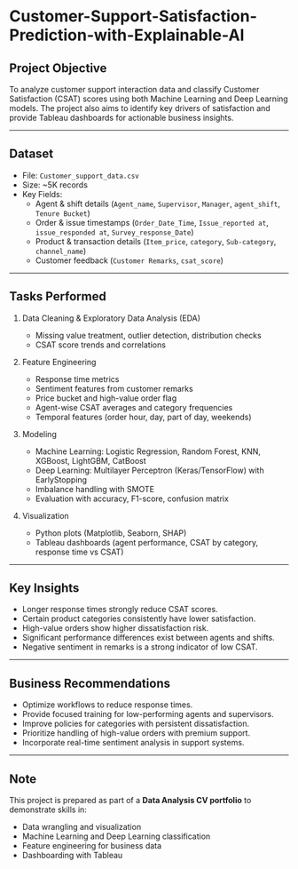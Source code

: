 # Customer-Support-Satisfaction-Prediction-with-Explainable-AI

## Project Objective
To analyze customer support interaction data and classify Customer Satisfaction (CSAT) scores using both Machine Learning and Deep Learning models. The project also aims to identify key drivers of satisfaction and provide Tableau dashboards for actionable business insights.

---

## Dataset
- File: `Customer_support_data.csv`  
- Size: ~5K records  
- Key Fields:  
  - Agent & shift details (`Agent_name`, `Supervisor`, `Manager`, `agent_shift`, `Tenure Bucket`)  
  - Order & issue timestamps (`Order_Date_Time`, `Issue_reported at`, `issue_responded at`, `Survey_response_Date`)  
  - Product & transaction details (`Item_price`, `category`, `Sub-category`, `channel_name`)  
  - Customer feedback (`Customer Remarks`, `csat_score`)  

---

## Tasks Performed
1. Data Cleaning & Exploratory Data Analysis (EDA)  
   - Missing value treatment, outlier detection, distribution checks  
   - CSAT score trends and correlations  

2. Feature Engineering  
   - Response time metrics  
   - Sentiment features from customer remarks  
   - Price bucket and high-value order flag  
   - Agent-wise CSAT averages and category frequencies  
   - Temporal features (order hour, day, part of day, weekends)  

3. Modeling  
   - Machine Learning: Logistic Regression, Random Forest, KNN, XGBoost, LightGBM, CatBoost  
   - Deep Learning: Multilayer Perceptron (Keras/TensorFlow) with EarlyStopping  
   - Imbalance handling with SMOTE  
   - Evaluation with accuracy, F1-score, confusion matrix  

4. Visualization  
   - Python plots (Matplotlib, Seaborn, SHAP)  
   - Tableau dashboards (agent performance, CSAT by category, response time vs CSAT)  

---

## Key Insights
- Longer response times strongly reduce CSAT scores.  
- Certain product categories consistently have lower satisfaction.  
- High-value orders show higher dissatisfaction risk.  
- Significant performance differences exist between agents and shifts.  
- Negative sentiment in remarks is a strong indicator of low CSAT.  

---

## Business Recommendations
- Optimize workflows to reduce response times.  
- Provide focused training for low-performing agents and supervisors.  
- Improve policies for categories with persistent dissatisfaction.  
- Prioritize handling of high-value orders with premium support.  
- Incorporate real-time sentiment analysis in support systems.  

---

## Note
This project is prepared as part of a **Data Analysis CV portfolio** to demonstrate skills in:  
- Data wrangling and visualization  
- Machine Learning and Deep Learning classification  
- Feature engineering for business data  
- Dashboarding with Tableau  

